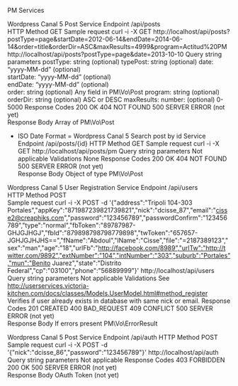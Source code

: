 PM Services

Wordpress Canal 5 Post Service 
Endpoint	/api/posts	
HTTP Method	GET	
Sample request	curl -i -X GET http://localhost/api/posts?postType=page&startDate=2012-06-14&endDate=2014-06-14&order=title&orderDir=ASC&maxResults=4999&program=Actitud%20PM
	http://localhost/api/posts?postType=page&date=2013-10-10
Query string parameters	postType: string (optional)	
	typePost: string (optional)	
	date: “yyyy-MM-dd” (optional)	
	startDate: “yyyy-MM-dd” (optional)	
	endDate: “yyyy-MM-dd” (optional)	
	order: string (optional)	Any field in PM\Vo\Post
	program: string (optional)	
	orderDir: string (optional)	ASC or DESC
	maxResults: number: (optional)	0-5000
Response Codes	200 OK
404 NOT FOUND
500 SERVER ERROR (not yet)	
Response Body	Array of PM\Vo\Post

* ISO Date Format =
Wordpress Canal 5 Search post by id Service 
Endpoint	/api/posts/{id}	
HTTP Method	GET	
Sample request	curl -i -X GET http://localhost/api/posts/pm
Query string parameters	Not applicable
Validations	None
Response Codes	200 OK
404 NOT FOUND
500 SERVER ERROR (not yet)	
Response Body	Object of type PM\Vo\Post


Wordpress Canal 5 User Registration Service 
Endpoint	/api/users	
HTTP Method	POST	
Sample request	 curl -i -X POST -d '{"address":"Tripoli 104-303 Portales","appKey":"871987239821739821","nick":"dcisse_87","email":"cisse2@creaphiks.com","password":"123456789","passwordConfirm":"123456789","type":"normal","fbToken":"89787987-GHJGJHGJ","fbId":"879898798798779898","twToken":"657657-JGHJGJHJHS==","fName":"Abdoul","lName":"Cisse","file":"=2187389123","sex":"man","age":"18","urlFb":"http://facebook.com/8989","urlTw":"http://twitter.com/9892","extNumber":"104","intNumber":"303","suburb":"Portales","mun":"Benito Juarez","state":"Distrito Federal","cp":"03100","phone":"56889999"}'  http://localhost/api/users
Query string parameters	Not applicable
Validations	See http://userservices.victoria-kitchen.com/docs/classes/Models.UserModel.html#method_register
Verifies if user already exists in database with same nick or email.
Response Codes	201 CREATED
400 BAD_REQUEST
409 CONFLICT
500 SERVER ERROR (not yet)	
Response Body	If errors present PM\Vo\ErrorResult	


Wordpress Canal 5 Post Service 
Endpoint	/api/auth
HTTP Method	POST
Sample request	 curl -i -X POST -d '{"nick":"dcisse_86","password":"123456789"}' http://localhost/api/auth
Query string parameters	Not applicable
Response Codes	403 FORBIDDEN
200 OK
500 SERVER ERROR (not yet)	
Response Body	OAuth Token (not yet)	

